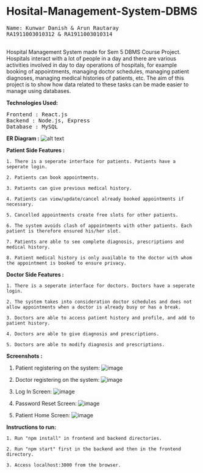 # Hosital-Management-System-DBMS


<pre>
Name: Kunwar Danish & Arun Rautaray 
RA1911003010312 & RA1911003010314

</pre>

Hospital Management System made for Sem 5 DBMS Course Project.<br>
Hospitals interact with a lot of people in a day and there are various activities involved in day to day operations of hospitals, for example booking of appointments, managing doctor schedules, managing patient diagnoses, managing medical histories of patients, etc. The aim of this project is to show how data related to these tasks can be made easier to manage using databases.

<b>Technologies Used:</b>
<pre>
Frontend : React.js
Backend : Node.js, Express
Database : MySQL
</pre>

<b>ER Diagram :</b>
![alt text](https://github.com/hrishikeshathalye/Hosital-Management-System-DBMS/blob/master/Schemas%26ER/myer.png)


<b>Patient Side Features :</b>

    1. There is a seperate interface for patients. Patients have a seperate login.
    
    2. Patients can book appointments.
    
    3. Patients can give previous medical history.
    
    4. Patients can view/update/cancel already booked appointments if necessary.
    
    5. Cancelled appointments create free slots for other patients.
    
    6. The system avoids clash of appointments with other patients. Each patient is therefore ensured his/her slot.
    
    7. Patients are able to see complete diagnosis, prescriptions and medical history.
    
    8. Patient medical history is only available to the doctor with whom the appointment is booked to ensure privacy.

<b>Doctor Side Features :</b>

    1. There is a seperate interface for doctors. Doctors have a seperate login.

    2. The system takes into consideration doctor schedules and does not allow appointments when a doctor is already busy or has a break.
    
    3. Doctors are able to access patient history and profile, and add to patient history.
    
    4. Doctors are able to give diagnosis and prescriptions.
    
    5. Doctors are able to modify diagnosis and prescriptions.

<b>Screenshots :</b>
1. Patient registering on the system:
![image](https://user-images.githubusercontent.com/95037531/158549708-90539b30-a5af-45bb-8ee5-951440607d2c.png)


2. Doctor registering on the system:
![image](https://user-images.githubusercontent.com/95037531/158549912-dad1ee8e-b6b0-45bb-af4f-eec12d7eeba7.png)

3. Log In Screen:
![image](https://user-images.githubusercontent.com/95037531/158550022-e3ec1493-b30e-4e90-b55b-37023ec103fe.png)

4. Password Reset Screen:
![image](https://user-images.githubusercontent.com/95037531/158550195-286602bc-81d5-4cf1-b06c-862d8632fc4b.png)

5. Patient Home Screen:
![image](https://user-images.githubusercontent.com/95037531/158550403-71c7f790-bbca-4304-98e8-dbcedeb9fa94.png)



<b>Instructions to run:</b>

    1. Run "npm install" in frontend and backend directories.
    
    2. Run "npm start" first in the backend and then in the frontend directory.
    
    3. Access localhost:3000 from the browser.
